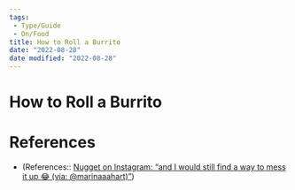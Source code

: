```yaml
---
tags:
 - Type/Guide
 - On/Food
title: How to Roll a Burrito
date: "2022-08-28"
date modified: "2022-08-28"
---
```


# How to Roll a Burrito

# References
- (References:: [Nugget on Instagram: “and I would still find a way to mess it up 😂 (via: @marinaaahart)”](https://www.instagram.com/reel/Cg9bz0ZlLgL/))
